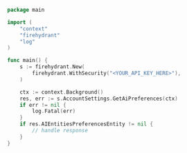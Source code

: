 <!-- Start SDK Example Usage [usage] -->
```go
package main

import (
	"context"
	"firehydrant"
	"log"
)

func main() {
	s := firehydrant.New(
		firehydrant.WithSecurity("<YOUR_API_KEY_HERE>"),
	)

	ctx := context.Background()
	res, err := s.AccountSettings.GetAiPreferences(ctx)
	if err != nil {
		log.Fatal(err)
	}
	if res.AIEntitiesPreferencesEntity != nil {
		// handle response
	}
}

```
<!-- End SDK Example Usage [usage] -->